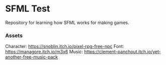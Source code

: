 # SFML Test

Repository for learning how SFML works for making games.

### Assets

Character: https://snoblin.itch.io/pixel-rpg-free-npc
Font: https://managore.itch.io/m3x6
Music: https://clement-panchout.itch.io/yet-another-free-music-pack